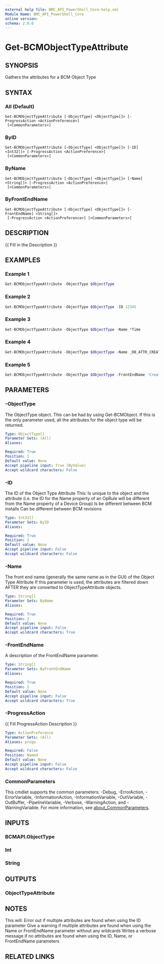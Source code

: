```yaml
---
external help file: BMC_API_PowerShell_Core-help.xml
Module Name: BMC_API_PowerShell_Core
online version:
schema: 2.0.0
---
```


# Get-BCMObjectTypeAttribute

## SYNOPSIS

Gathers the attributes for a BCM Object Type

## SYNTAX

### All (Default)

```text
Get-BCMObjectTypeAttribute [-ObjectType] <ObjectType[]> [-ProgressAction <ActionPreference>]
 [<CommonParameters>]
```

### ByID

```text
Get-BCMObjectTypeAttribute [-ObjectType] <ObjectType[]> [-ID] <Int32[]> [-ProgressAction <ActionPreference>]
 [<CommonParameters>]
```

### ByName

```text
Get-BCMObjectTypeAttribute [-ObjectType] <ObjectType[]> [-Name] <String[]> [-ProgressAction <ActionPreference>]
 [<CommonParameters>]
```

### ByFrontEndName

```text
Get-BCMObjectTypeAttribute [-ObjectType] <ObjectType[]> [-FrontEndName] <String[]>
 [-ProgressAction <ActionPreference>] [<CommonParameters>]
```

## DESCRIPTION

{{ Fill in the Description }}

## EXAMPLES

### Example 1

```PowerShell
Get-BCMObjectTypeAttribute -ObjectType $ObjectType
```

### Example 2

```PowerShell
Get-BCMObjectTypeAttribute -ObjectType $ObjectType -ID 12345
```

### Example 3

```PowerShell
Get-BCMObjectTypeAttribute -ObjectType $ObjectType -Name *Time
```

### Example 4

```PowerShell
Get-BCMObjectTypeAttribute -ObjectType $ObjectType -Name _DB_ATTR_CREATEDBY_
```

### Example 5

```PowerShell
Get-BCMObjectTypeAttribute -ObjectType $ObjectType -FrontEndName 'Created By'
```

## PARAMETERS

### -ObjectType

The ObjectType object.
This can be had by using Get-BCMObject.
If this is the only parameter used, all the attributes for the object type will be returned.

```yaml
Type: ObjectType[]
Parameter Sets: (All)
Aliases:

Required: True
Position: 1
Default value: None
Accept pipeline input: True (ByValue)
Accept wildcard characters: False
```

### -ID

The ID of the Object Type Attribute
This:
	Is unique to the object and the attribute (i.e.
the ID for the Name property of an OpRule will be different from the Name property of a Device Group)
	Is be different between BCM installs
	Can be different between BCM revisions

```yaml
Type: Int32[]
Parameter Sets: ByID
Aliases:

Required: True
Position: 2
Default value: None
Accept pipeline input: False
Accept wildcard characters: False
```

### -Name

The front end name (generally the same name as in the GUI) of the Object Type Attribute
If this parameter is used, the attributes are filtered down AFTER they are converted to ObjectTypeAttribute objects.

```yaml
Type: String[]
Parameter Sets: ByName
Aliases:

Required: True
Position: 2
Default value: None
Accept pipeline input: False
Accept wildcard characters: True
```

### -FrontEndName

A description of the FrontEndName parameter.

```yaml
Type: String[]
Parameter Sets: ByFrontEndName
Aliases:

Required: True
Position: 2
Default value: None
Accept pipeline input: False
Accept wildcard characters: True
```

### -ProgressAction

{{ Fill ProgressAction Description }}

```yaml
Type: ActionPreference
Parameter Sets: (All)
Aliases: proga

Required: False
Position: Named
Default value: None
Accept pipeline input: False
Accept wildcard characters: False
```

### CommonParameters

This cmdlet supports the common parameters: -Debug, -ErrorAction, -ErrorVariable, -InformationAction, -InformationVariable, -OutVariable, -OutBuffer, -PipelineVariable, -Verbose, -WarningAction, and -WarningVariable. For more information, see [about_CommonParameters](http://go.microsoft.com/fwlink/?LinkID=113216).

## INPUTS

### BCMAPI.ObjectType

### Int

### String

## OUTPUTS

### ObjectTypeAttribute

## NOTES

This will:
	Error out if multiple attributes are found when using the ID parameter
	Give a warning if multiple attributes are found when using the Name or FrontEndName parameter without any wildcards
	Writes a verbose message if no attributes are found when using the ID, Name, or FrontEndName parameters

## RELATED LINKS

